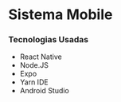 # Sistema Mobile 

### Tecnologias Usadas

* React Native
* Node.JS
* Expo
* Yarn
IDE
* Android Studio